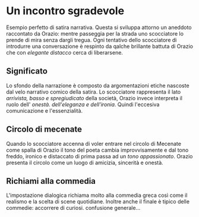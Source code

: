 # Un incontro sgradevole
Esempio perfetto di satira narrativa. Questa si sviluppa attorno un aneddoto raccontato da Orazio: mentre passeggia per la strada uno scocciatore lo prende di mira senza dargli tregua. Ogni tentativo dello scocciatore di introdurre una conversazione è respinto da qalche brillante battuta di Orazio che con *elegante distacco* cerca di liberarsene.

## Significato
Lo sfondo della narrazione è composto da argomentazioni etiche nascoste dal velo narrativo comico della satira.
Lo scocciatore rappresenta il lato *arrivista, basso e spregiudicato* della società, Orazio invece interpreta il ruolo dell' *onestà. dell'eleganza e dell'ironia*. Quindi l'eccesiva comunicazione e l'essenzialità.

## Circolo di mecenate
Quando lo scocciatore accenna di voler entrare nel circolo di Mecenate come spalla di Orazio il tono del poeta cambia improvvisamente e dal tono freddo, ironico e distaccato di prima passa ad un *tono appassionato*. Orazio presenta il circolo come un luogo di amicizia, sincerità e onestà.

## Richiami alla commedia
L'impostazione dialogica richiama molto alla commedia greca così come il realismo e la scelta di scene quotidiane. Inoltre anche il finale è tipico delle commedie: accorrere di curiosi. confusione generale...